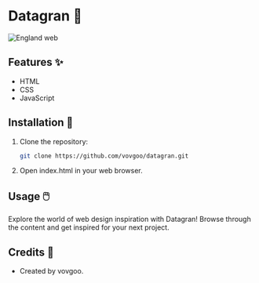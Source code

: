 # Datagran 🌟

![England web](https://i.imgur.com/NcLaIYN.png)

## Features ✨
- HTML
- CSS
- JavaScript
  
## Installation 🚀
1. Clone the repository:
   ```bash
   git clone https://github.com/vovgoo/datagran.git
2. Open index.html in your web browser.

## Usage 🖱️
Explore the world of web design inspiration with Datagran! Browse through the content and get inspired for your next project.

## Credits 👏
- Created by vovgoo.

